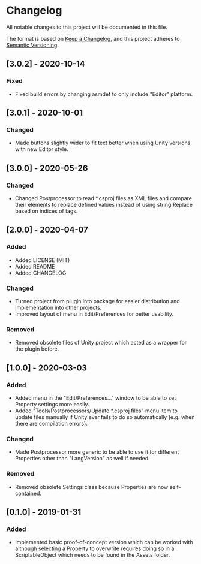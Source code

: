 # Changelog
All notable changes to this project will be documented in this file.

The format is based on [Keep a Changelog](https://keepachangelog.com/en/1.0.0/),
and this project adheres to [Semantic Versioning](https://semver.org/spec/v2.0.0.html).

## [3.0.2] - 2020-10-14
### Fixed
- Fixed build errors by changing asmdef to only include "Editor" platform.

## [3.0.1] - 2020-10-01
### Changed
- Made buttons slightly wider to fit text better when using Unity versions with new Editor style.

## [3.0.0] - 2020-05-26
### Changed
- Changed Postprocessor to read *.csproj files as XML files and compare their elements to replace defined values instead of using string.Replace based on indices of tags.

## [2.0.0] - 2020-04-07
### Added
- Added LICENSE (MIT)
- Added README
- Added CHANGELOG

### Changed
- Turned project from plugin into package for easier distribution and implementation into other projects.
- Improved layout of menu in Edit/Preferences for better usability.

### Removed
- Removed obsolete files of Unity project which acted as a wrapper for the plugin before.

## [1.0.0] - 2020-03-03
### Added
- Added menu in the "Edit/Preferences..." window to be able to set Property settings more easily.
- Added "Tools/Postprocessors/Update *.csproj files" menu item to update files manually if Unity ever fails to do so automatically (e.g. when there are compilation errors).

### Changed
- Made Postprocessor more generic to be able to use it for different Properties other than "LangVersion" as well if needed.

### Removed
- Removed obsolete Settings class because Properties are now self-contained.

## [0.1.0] - 2019-01-31
### Added
- Implemented basic proof-of-concept version which can be worked with although selecting a Property to overwrite requires doing so in a ScriptableObject which needs to be found in the Assets folder.